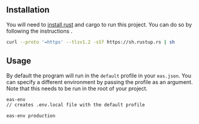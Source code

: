 ## Installation

You will need to [install rust](https://www.rust-lang.org/tools/install) and cargo to run this project. You can do so by following the instructions .

```bash
curl --proto '=https' --tlsv1.2 -sSf https://sh.rustup.rs | sh
```

## Usage

By default the program will run in the `default` profile in your `eas.json`. You can specify a different environment by passing the profile as an argument. Note that this needs to be run in the root of your project.

```bash
eas-env
// creates .env.local file with the default profile

eas-env production
```
